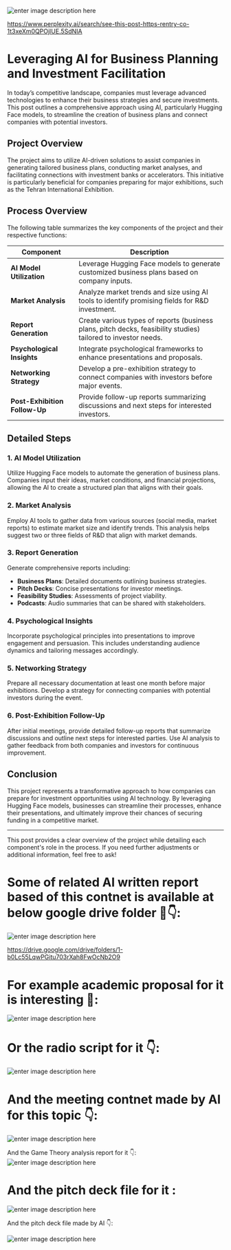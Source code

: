 
![enter image description here](https://i.sstatic.net/c24BeXgY.jpg)

https://www.perplexity.ai/search/see-this-post-https-rentry-co-1t3xeXm0QPOjlUE.5SdNIA


# Leveraging AI for Business Planning and Investment Facilitation

In today’s competitive landscape, companies must leverage advanced technologies to enhance their business strategies and secure investments. This post outlines a comprehensive approach using AI, particularly Hugging Face models, to streamline the creation of business plans and connect companies with potential investors.

## Project Overview

The project aims to utilize AI-driven solutions to assist companies in generating tailored business plans, conducting market analyses, and facilitating connections with investment banks or accelerators. This initiative is particularly beneficial for companies preparing for major exhibitions, such as the Tehran International Exhibition.

## Process Overview

The following table summarizes the key components of the project and their respective functions:

| **Component**                      | **Description**                                                                                   |
|------------------------------------|---------------------------------------------------------------------------------------------------|
| **AI Model Utilization**           | Leverage Hugging Face models to generate customized business plans based on company inputs.       |
| **Market Analysis**                | Analyze market trends and size using AI tools to identify promising fields for R&D investment.    |
| **Report Generation**              | Create various types of reports (business plans, pitch decks, feasibility studies) tailored to investor needs. |
| **Psychological Insights**         | Integrate psychological frameworks to enhance presentations and proposals.                        |
| **Networking Strategy**            | Develop a pre-exhibition strategy to connect companies with investors before major events.        |
| **Post-Exhibition Follow-Up**      | Provide follow-up reports summarizing discussions and next steps for interested investors.        |

## Detailed Steps

### 1. AI Model Utilization
Utilize Hugging Face models to automate the generation of business plans. Companies input their ideas, market conditions, and financial projections, allowing the AI to create a structured plan that aligns with their goals.

### 2. Market Analysis
Employ AI tools to gather data from various sources (social media, market reports) to estimate market size and identify trends. This analysis helps suggest two or three fields of R&D that align with market demands.

### 3. Report Generation
Generate comprehensive reports including:
- **Business Plans**: Detailed documents outlining business strategies.
- **Pitch Decks**: Concise presentations for investor meetings.
- **Feasibility Studies**: Assessments of project viability.
- **Podcasts**: Audio summaries that can be shared with stakeholders.

### 4. Psychological Insights
Incorporate psychological principles into presentations to improve engagement and persuasion. This includes understanding audience dynamics and tailoring messages accordingly.

### 5. Networking Strategy
Prepare all necessary documentation at least one month before major exhibitions. Develop a strategy for connecting companies with potential investors during the event.

### 6. Post-Exhibition Follow-Up
After initial meetings, provide detailed follow-up reports that summarize discussions and outline next steps for interested parties. Use AI analysis to gather feedback from both companies and investors for continuous improvement.

## Conclusion

This project represents a transformative approach to how companies can prepare for investment opportunities using AI technology. By leveraging Hugging Face models, businesses can streamline their processes, enhance their presentations, and ultimately improve their chances of securing funding in a competitive market.

---

This post provides a clear overview of the project while detailing each component's role in the process. If you need further adjustments or additional information, feel free to ask!

# Some of related AI written report based of this contnet is available at below google drive folder 📁👇:

![enter image description here](https://i.sstatic.net/F0RaHrkV.jpg)

https://drive.google.com/drive/folders/1-b0Lc55LqwPGitu703rXah8FwOcNb2O9

# For example academic proposal for it is interesting 🤔:

![enter image description here](https://i.sstatic.net/OldNVSh1.jpg)

# Or the radio script for it 👇:
![enter image description here](https://i.sstatic.net/A23UnzG8.jpg)
 
# And the meeting contnet made by AI for this topic 👇:


![enter image description here](https://i.sstatic.net/ZLOnwTVm.jpg)

And the Game Theory analysis report for it 👇:
![enter image description here](https://i.sstatic.net/rDGqNMkZ.jpg)

# And the pitch deck file for it :

![enter image description here](https://i.sstatic.net/p0iiVhfg.jpg)

And the pitch deck file made by AI 👇:

![enter image description here](https://i.sstatic.net/cc9IFZgY.jpg)


